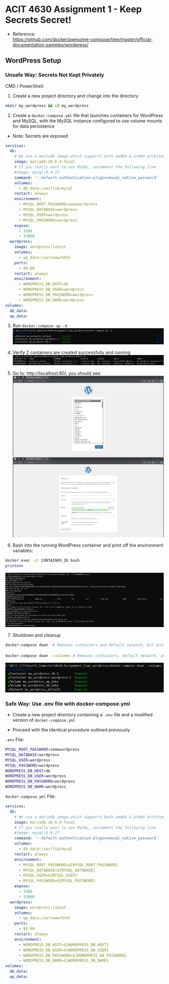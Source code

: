 # ACIT 4630 Assignment 1 - Keep Secrets Secret!

* Reference: \
https://github.com/docker/awesome-compose/tree/master/official-documentation-samples/wordpress/

## WordPress Setup 

### Unsafe Way: Secrets Not Kept Privately

CMD / PowerShell: 

1. Create a new project directory and change into the directory

```sh
mkdir my_wordpress && cd my_wordpress 
```

2. Create a `docker-compose.yml` file that launches containers for WordPress and MySQL, with the MySQL instance configured to use volume mounts for data persistence 

* Note: Secrets are exposed 

```YAML
services:
  db:
    # We use a mariadb image which supports both amd64 & arm64 architecture
    image: mariadb:10.6.4-focal
    # If you really want to use MySQL, uncomment the following line
    #image: mysql:8.0.27
    command: '--default-authentication-plugin=mysql_native_password'
    volumes:
      - db_data:/var/lib/mysql
    restart: always
    environment:
      - MYSQL_ROOT_PASSWORD=somewordpress
      - MYSQL_DATABASE=wordpress
      - MYSQL_USER=wordpress
      - MYSQL_PASSWORD=wordpress
    expose:
      - 3306
      - 33060
  wordpress:
    image: wordpress:latest
    volumes:
      - wp_data:/var/www/html
    ports:
      - 80:80
    restart: always
    environment:
      - WORDPRESS_DB_HOST=db
      - WORDPRESS_DB_USER=wordpress
      - WORDPRESS_DB_PASSWORD=wordpress
      - WORDPRESS_DB_NAME=wordpress
volumes:
  db_data:
  wp_data:
```

3. Run `docker-compose up -d` 
![docker-compose up Command](/my_wordpress/Images/docker-compose_up_-d_Command.png)

4. Verify 2 containers are created successfully and running 
![docker-compose up Command](/my_wordpress/Images/docker_ps_Command.png)

5. Go to: http://localhost:80/, you should see: 
![WordPress_1](/my_wordpress/Images/WordPress_1.png)
![WordPress_2](/my_wordpress/Images/WordPress_2.png)

6. Bash into the running WordPress container and print off the environment variables: 

```sh
docker exec -it CONTAINER_ID bash 
printenv 
```
![printenv_Command](/my_wordpress/Images/printenv_Command.png)

7. Shutdown and cleanup 

```sh
docker-compose down  # Removes containers and default network, but preserves WordPress database (DB)

docker-compose down --volumes # Removes containers, default network, and the WordPress DB 
```
![docker-compose_down--volume_Command](/my_wordpress/Images/docker-compose_down--volume_Command.png)

### Safe Way: Use .env file with docker-compose.yml 

* Create a new project directory containing a `.env` file and a modified version of `docker-compose.yml`

* Proceed with the identical procedure outlined previously

`.env` File: 
```sh
MYSQL_ROOT_PASSWORD=somewordpress
MYSQL_DATABASE=wordpress
MYSQL_USER=wordpress
MYSQL_PASSWORD=wordpress
WORDPRESS_DB_HOST=db
WORDPRESS_DB_USER=wordpress
WORDPRESS_DB_PASSWORD=wordpress
WORDPRESS_DB_NAME=wordpress
```

`docker-compose.yml` File:
```YAML
services:
  db:
    # We use a mariadb image which supports both amd64 & arm64 architecture
    image: mariadb:10.6.4-focal
    # If you really want to use MySQL, uncomment the following line
    #image: mysql:8.0.27
    command: '--default-authentication-plugin=mysql_native_password'
    volumes:
      - db_data:/var/lib/mysql
    restart: always
    environment:
      - MYSQL_ROOT_PASSWORD=${MYSQL_ROOT_PASSWORD}
      - MYSQL_DATABASE=${MYSQL_DATABASE}
      - MYSQL_USER=${MYSQL_USER}
      - MYSQL_PASSWORD=${MYSQL_PASSWORD}
    expose:
      - 3306
      - 33060
  wordpress:
    image: wordpress:latest
    volumes:
      - wp_data:/var/www/html
    ports:
      - 80:80
    restart: always
    environment:
      - WORDPRESS_DB_HOST=${WORDPRESS_DB_HOST}
      - WORDPRESS_DB_USER=${WORDPRESS_DB_USER}
      - WORDPRESS_DB_PASSWORD=${WORDPRESS_DB_PASSWORD}
      - WORDPRESS_DB_NAME=${WORDPRESS_DB_NAME}
volumes:
  db_data:
  wp_data:
```
